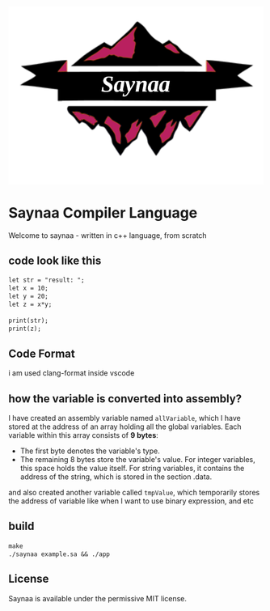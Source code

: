 <p align="center"> <img src="docs/assets/icon.png" alt="Saynaa-Language" title="Saynaa Programming Language" align="center"> </p>

# Saynaa Compiler Language

Welcome to saynaa - written in c++ language, from scratch

## code look like this

```
let str = "result: ";
let x = 10;
let y = 20;
let z = x*y;

print(str);
print(z);
```

## Code Format

i am used clang-format inside vscode

## how the variable is converted into assembly?

I have created an assembly variable named `allVariable`, which I have stored at the address of an array holding all the global variables. Each variable within this array consists of **9 bytes**:

- The first byte denotes the variable's type.
- The remaining 8 bytes store the variable's value. For integer variables, this space holds the value itself. For string variables, it contains the address of the string, which is stored in the section .data.

and also created another variable called `tmpValue`, which temporarily stores the address of variable
like when I want to use binary expression, and etc

## build

```
make
./saynaa example.sa && ./app
```

## License

Saynaa is available under the permissive MIT license.
